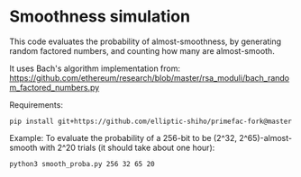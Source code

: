 # Smoothness simulation

This code evaluates the probability of almost-smoothness, by
generating random factored numbers, and counting how many are
almost-smooth.

It uses Bach's algorithm implementation from:
https://github.com/ethereum/research/blob/master/rsa_moduli/bach_random_factored_numbers.py

Requirements:

	pip install git+https://github.com/elliptic-shiho/primefac-fork@master

Example:
To evaluate the probability of a 256-bit to be (2^32, 2^65)-almost-smooth
with 2^20 trials (it should take about one hour):

	python3 smooth_proba.py 256 32 65 20
